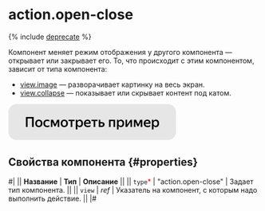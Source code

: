# action.open-close

{% include [deprecate](../../_includes/deprecate.md) %}

Компонент меняет режим отображения у другого компонента — открывает или закрывает его. То, что происходит с этим компонентом, зависит от типа компонента:

- [view.image](view.image.md) — разворачивает картинку на весь экран.
- [view.collapse](view.collapse.md) — показывает или скрывает контент под катом.

[![Посмотреть пример в песочнице](../_images/buttons/view-example.svg)](https://ya.cc/t/UlAZCmyE3tzAQu)

## Свойства компонента {#properties}

#|
|| **Название** | **Тип** | **Описание** ||
|| `type`<span style="color: red">\*</span> | "action.open-close" | Задает тип компонента. ||
|| `view` | _ref_ | Указатель на компонент, с которым надо выполнить действие. ||
|#
